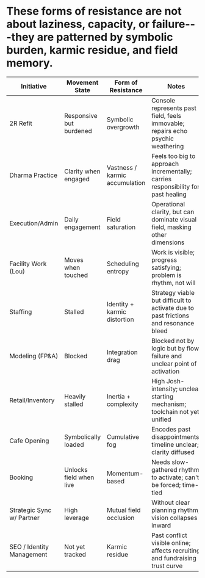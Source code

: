 # These forms of resistance are not about laziness, capacity, or failure---they are patterned by symbolic burden, karmic residue, and field memory.

| Initiative | Movement State | Form of Resistance | Notes |
|---|---|---|---|
| 2R Refit | Responsive but burdened | Symbolic overgrowth | Console represents past field, feels immovable; repairs echo psychic weathering |
| Dharma Practice | Clarity when engaged | Vastness / karmic accumulation | Feels too big to approach incrementally; carries responsibility for past healing |
| Execution/Admin | Daily engagement | Field saturation | Operational clarity, but can dominate visual field, masking other dimensions |
| Facility Work (Lou) | Moves when touched | Scheduling entropy | Work is visible; progress satisfying; problem is rhythm, not will |
| Staffing | Stalled | Identity + karmic distortion | Strategy viable but difficult to activate due to past frictions and resonance bleed |
| Modeling (FP&A) | Blocked | Integration drag | Blocked not by logic but by flow failure and unclear point of activation |
| Retail/Inventory | Heavily stalled | Inertia + complexity | High Josh-intensity; unclear starting mechanism; toolchain not yet unified |
| Cafe Opening | Symbolically loaded | Cumulative fog | Encodes past disappointments; timeline unclear; clarity diffused |
| Booking | Unlocks field when live | Momentum-based | Needs slow-gathered rhythm to activate; can't be forced; time-tied |
| Strategic Sync w/ Partner | High leverage | Mutual field occlusion | Without clear planning rhythm, vision collapses inward |
| SEO / Identity Management | Not yet tracked | Karmic residue | Past conflict visible online; affects recruiting and fundraising trust curve |
